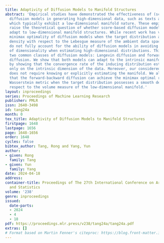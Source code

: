 ```yaml
---
title: Adaptivity of Diffusion Models to Manifold Structures
abstract: 'Empirical studies have demonstrated the effectiveness of (score-based)
  diffusion models in generating high-dimensional data, such as texts and images,
  which typically exhibit a low-dimensional manifold nature. These empirical successes
  raise the theoretical question of whether score-based diffusion models can optimally
  adapt to low-dimensional manifold structures. While recent work has validated the
  minimax optimality of diffusion models when the target distribution admits a smooth
  density with respect to the Lebesgue measure of the ambient data space, these findings
  do not fully account for the ability of diffusion models in avoiding the the curse
  of dimensionality when estimating high-dimensional distributions. This work considers
  two common classes of diffusion models: Langevin diffusion and forward-backward
  diffusion. We show that both models can adapt to the intrinsic manifold structure
  by showing that the convergence rate of the inducing distribution estimator depends
  only on the intrinsic dimension of the data. Moreover, our considered estimator
  does not require knowing or explicitly estimating the manifold. We also demonstrate
  that the forward-backward diffusion can achieve the minimax optimal rate under the
  Wasserstein metric when the target distribution possesses a smooth density with
  respect to the volume measure of the low-dimensional manifold.'
layout: inproceedings
series: Proceedings of Machine Learning Research
publisher: PMLR
issn: 2640-3498
id: tang24a
month: 0
tex_title: Adaptivity of Diffusion Models to Manifold Structures
firstpage: 1648
lastpage: 1656
page: 1648-1656
order: 1648
cycles: false
bibtex_author: Tang, Rong and Yang, Yun
author:
- given: Rong
  family: Tang
- given: Yun
  family: Yang
date: 2024-04-18
address:
container-title: Proceedings of The 27th International Conference on Artificial Intelligence
  and Statistics
volume: '238'
genre: inproceedings
issued:
  date-parts:
  - 2024
  - 4
  - 18
pdf: https://proceedings.mlr.press/v238/tang24a/tang24a.pdf
extras: []
# Format based on Martin Fenner's citeproc: https://blog.front-matter.io/posts/citeproc-yaml-for-bibliographies/
---
```

